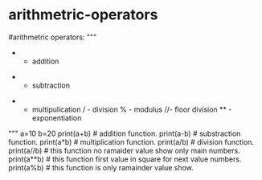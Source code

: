 # arithmetric-operators
#arithmetric operators:
"""
+ - addition
- - subtraction
* - multipulication
/ - division
% - modulus
//- floor division
** -exponentiation

"""
a=10
b=20
print(a+b)         # addition function.
print(a-b)         # substraction function.
print(a*b)         # multiplication function.
print(a/b)         # division function.
print(a//b)        # this function no ramaider value show only main numbers.
print(a**b)        # this function first value in square for next value numbers.
print(a%b)         # this function is only ramainder value show.

